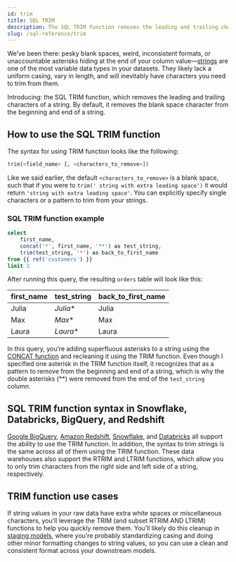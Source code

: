 ```yaml
---
id: trim
title: SQL TRIM
description: The SQL TRIM function removes the leading and trailing characters of a string. By default, it removes the blank space character from the beginning and end of a string.
slug: /sql-reference/trim
---
```


<head>
    <title>Working with the SQL TRIM function</title>
</head>

We’ve been there: pesky blank spaces, weird, inconsistent formats, or unaccountable asterisks hiding at the end of your column value—[strings](/sql-reference/strings) are one of the most variable data types in your datasets. They likely lack a uniform casing, vary in length, and will inevitably have characters you need to trim from them.

Introducing: the SQL TRIM function, which removes the leading and trailing characters of a string. By default, it removes the blank space character from the beginning and end of a string.

## How to use the SQL TRIM function

The syntax for using TRIM function looks like the following:

```sql
trim(<field_name> [, <characters_to_remove>])
```

Like we said earlier, the default `<characters_to_remove>` is a blank space, such that if you were to `trim(' string with extra leading space')` it would return `'string with extra leading space'`. You can explicitly specify single characters or a pattern to trim from your strings.

### SQL TRIM function example

```sql
select
    first_name,
    concat('*', first_name, '**') as test_string,
    trim(test_string, '*') as back_to_first_name
from {{ ref('customers') }}
limit 3
```

After running this query, the resulting `orders` table will look like this:

| first_name | test_string | back_to_first_name |
|---|---|---|
| Julia | *Julia** | Julia |
| Max | *Max** | Max |
| Laura | *Laura** | Laura |

In this query, you’re adding superfluous asterisks to a string using the [CONCAT function](/sql-reference/concat) and recleaning it using the TRIM function. Even though I specified one asterisk in the TRIM function itself, it recognizes that as a pattern to remove from the beginning and end of a string, which is why the double asterisks (**) were removed from the end of the `test_string` column.

## SQL TRIM function syntax in Snowflake, Databricks, BigQuery, and Redshift

[Google BigQuery](https://cloud.google.com/bigquery/docs/reference/standard-sql/string_functions#trim), [Amazon Redshift](https://docs.aws.amazon.com/redshift/latest/dg/r_TRIM.html), [Snowflake](https://docs.snowflake.com/en/sql-reference/functions/trim.html), and [Databricks](https://docs.databricks.com/sql/language-manual/functions/trim.html) all support the ability to use the TRIM function. In addition, the syntax to trim strings is the same across all of them using the TRIM function. These data warehouses also support the RTRIM and LTRIM functions, which allow you to only trim characters from the right side and left side of a string, respectively.

## TRIM function use cases

If string values in your raw data have extra white spaces or miscellaneous characters, you’ll leverage the TRIM (and subset RTRIM AND LTRIM) functions to help you quickly remove them. You’ll likely do this cleanup in [staging models](https://docs.getdbt.com/guides/best-practices/how-we-structure/2-staging), where you’re probably standardizing casing and doing other minor formatting changes to string values, so you can use a clean and consistent format across your downstream models.
